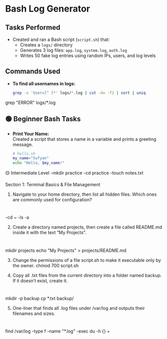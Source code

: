 # Bash Log Generator

##  Tasks Performed

- Created and ran a Bash script (`script.sh`) that:
  - Creates a `logs/` directory
  - Generates 3 log files: `app.log`, `system.log`, `auth.log`
  - Writes 50 fake log entries using random IPs, users, and log levels

##  Commands Used

- **To find all usernames in logs:**
  ```bash
  grep -o 'User=[^ ]*' logs/*.log | cut -d= -f2 | sort | uniq

grep "ERROR" logs/*.log


## 🟢 Beginner Bash Tasks

- **Print Your Name:**  
  Created a script that stores a name in a variable and prints a greeting message.
  ```bash
  # hello.sh
  my_name="Sufyan"
  echo "Hello, $my_name!"


🟡 Intermediate Level
 -mkdir practice
 -cd practice
 -touch notes.txt

Section 1: Terminal Basics & File Management
1. Navigate to your home directory, then list all hidden files. Which ones are commonly used for configuration?
#
-cd ~
-ls -a

2. Create a directory named projects, then create a file called README.md inside it with the text “My Projects”.
#
mkdir projects
echo "My Projects" > projects/README.md

3. Change the permissions of a file script.sh to make it executable only by the owner.
chmod 700 script.sh

4. Copy all .txt files from the current directory into a folder named backup. If it doesn’t exist, create it.
#
mkdir -p backup
cp *.txt backup/

5. One-liner that finds all .log files under /var/log and outputs their filenames and sizes.
#
find /var/log -type f -name "*.log" -exec du -h {} +

